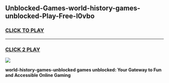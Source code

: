
## Unblocked-Games-world-history-games-unblocked-Play-Free-l0vbo
<h3>
<a href="https://premium76.site?title=world-history-games-unblocked&ref=18A1">CLICK TO PLAY</a></h3>
<hr>

<h3>
<a href="https://premium76.site?title=world-history-games-unblocked&ref=18A1">CLICK 2 PLAY</a>
  
</h3>

<a href="https://premium76.site?title=world-history-games-unblocked&ref=18A1"><img src="https://clearcache.store/games.png"></a>


**world-history-games-unblocked games unblocked: Your Gateway to Fun and Accessible Online Gaming**
